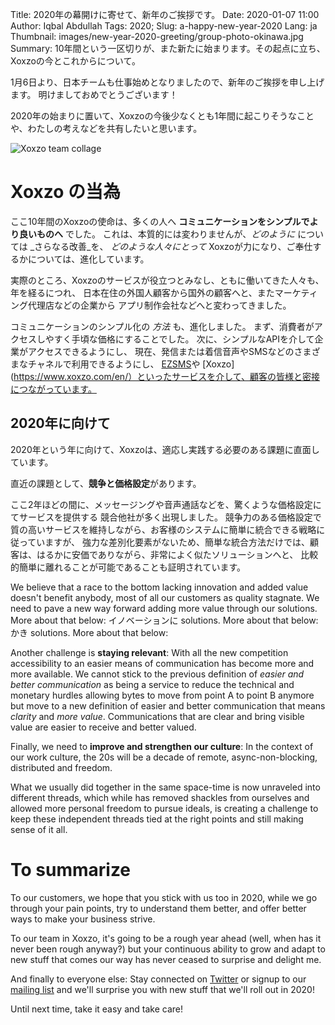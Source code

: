 Title: 2020年の幕開けに寄せて、新年のご挨拶です。
Date: 2020-01-07 11:00
Author: Iqbal Abdullah
Tags: 2020;
Slug: a-happy-new-year-2020
Lang: ja
Thumbnail: images/new-year-2020-greeting/group-photo-okinawa.jpg
Summary: 10年間という一区切りが、また新たに始まります。その起点に立ち、Xoxzoの今とこれからについて。

1月6日より、日本チームも仕事始めとなりましたので、新年のご挨拶を申し上げます。
明けましておめでとうございます！

2020年の始まりに置いて、Xoxzoの今後少なくとも1年間に起こりそうなことや、わたしの考えなどを共有したいと思います。

![Xoxzo team collage]({filename}/images/new-year-2020-greeting/2020-team-collage.jpg)

# Xoxzo の当為

ここ10年間のXoxzoの使命は、多くの人へ **コミュニケーションをシンプルでより良いものへ** でした。 
これは、本質的には変わりませんが、_どのように_ については _さらなる改善_を、
_どのような人々にとって_ Xoxzoが力になり、ご奉仕するかについては、進化しています。

実際のところ、Xoxzoのサービスが役立つとみなし、ともに働いてきた人々も、年を経るにつれ、
日本在住の外国人顧客から国外の顧客へと、またマーケティング代理店などの企業から
アプリ制作会社などへと変わってきました。

コミュニケーションのシンプル化の _方法_ も、進化しました。
まず、消費者がアクセスしやすく手頃な価格にすることでした。
次に、シンプルなAPIを介して企業がアクセスできるようにし、
現在、発信または着信音声やSMSなどのさまざまなチャネルで利用できるようにし、
[EZSMS](https://www.ezsms.biz/en/)や
[Xoxzo](https://www.xoxzo.com/en/）といったサービスを介して、顧客の皆様と密接につながっています。


## 2020年に向けて

2020年という年に向けて、Xoxzoは、適応し実践する必要のある課題に直面しています。

直近の課題として、**競争と価格設定**があります。

ここ2年ほどの間に、メッセージングや音声通話などを、驚くような価格設定にてサービスを提供する
競合他社が多く出現しました。
競争力のある価格設定で質の高いサービスを維持しながら、お客様のシステムに簡単に統合できる戦略に従っていますが、
強力な差別化要素がないため、簡単な統合方法だけでは、顧客は、はるかに安価でありながら、非常によく似たソリューションへと、
比較的簡単に離れることが可能であることも証明されています。

We believe that a race to the bottom lacking innovation and
added value doesn't benefit anybody, most of all our customers as quality
stagnate. We need to pave a new way forward adding more value through our
solutions. More about that below:
イノベーションに
solutions. More about that below:かき
solutions. More about that below:

Another challenge is **staying relevant**: With all the new competition
accessibility to an easier means of communication has become more and more
available. We cannot stick to the previous definition of _easier and better communication_
as being a service to reduce the technical and monetary hurdles allowing bytes
to move from point A to point B anymore but move to a new definition of easier
and better communication that means _clarity_ and _more value_. Communications
that are clear and bring visible value are easier to receive and better
valued.

Finally, we need to **improve and strengthen our culture**: In the context of our work culture,
the 20s will be a decade of remote, async-non-blocking, distributed and freedom.

What we usually did together in the same space-time is now unraveled into different
threads, which while has removed shackles from ourselves and allowed more personal
freedom to pursue ideals, is creating a challenge to keep these independent threads
tied at the right points and still making sense of it all.

# To summarize

To our customers, we hope that you stick with us too in 2020, while we go
through your pain points, try to understand them better, and offer better ways
to make your business strive.

To our team in Xoxzo, it's going to be a rough year ahead (well, when has it
never been rough anyway?) but your continuous ability to grow and adapt to new stuff that
comes our way has never ceased to surprise and delight me.

And finally to everyone else: Stay connected on [Twitter](https://twitter.com/xoxzocom/) or signup to
our [mailing list](https://info.xoxzo.com/en/exchange-mailing-list/) and we'll surprise
you with new stuff that we'll roll out in 2020!

Until next time, take it easy and take care!
